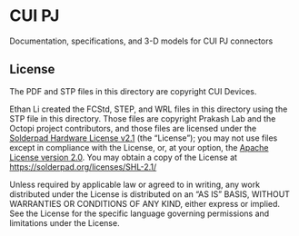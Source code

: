 # CUI PJ

Documentation, specifications, and 3-D models for CUI PJ connectors

## License

The PDF and STP files in this directory are copyright CUI Devices.

Ethan Li created the FCStd, STEP, and WRL files in this directory using the STP file in this directory. Those files are copyright Prakash Lab and the Octopi project contributors, and those files are licensed under the [Solderpad Hardware License v2.1](/LICENSE) (the “License”); you may not use files except in compliance with the License, or, at your option, the [Apache License version 2.0](/LICENSE.Apache). You may obtain a copy of the License at https://solderpad.org/licenses/SHL-2.1/

Unless required by applicable law or agreed to in writing, any work distributed under the License is distributed on an “AS IS” BASIS, WITHOUT WARRANTIES OR CONDITIONS OF ANY KIND, either express or implied. See the License for the specific language governing permissions and limitations under the License.
